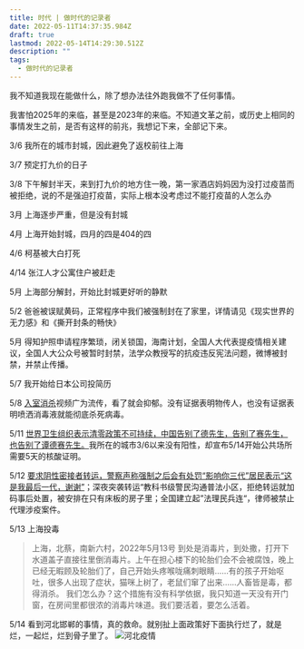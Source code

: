 ```yaml
---
title: 时代 | 做时代的记录者
date: 2022-05-11T14:37:35.984Z
draft: true
lastmod: 2022-05-14T14:29:30.512Z
description: ""
tags:
  - 做时代的记录者
---
```

我不知道我现在能做什么，除了想办法往外跑我做不了任何事情。

我害怕2025年的来临，甚至是2023年的来临。不知道文革之前，或历史上相同的事情发生之前，是否有这样的前兆，我想记下来，全部记下来。

3/6 我所在的城市封城，因此避免了返校前往上海

3/7 预定打九价的日子

3/8 下午解封半天，来到打九价的地方住一晚，第一家酒店妈妈因为没打过疫苗而被拒绝，说的不是强迫打疫苗，实际上根本没考虑过不能打疫苗的人怎么办

3月 上海逐步严重，但是没有封城

4月 上海开始封城，四月的四是404的四

4/6 柯基被大白打死

4/14 张江人才公寓住户被赶走

5月 上海部分解封，开始比封城更好听的静默

5/2 爸爸被误赋黄码，正常程序中我们被强制封在了家里，详情请见《现实世界的无力感》和《撕开封条的畅快》

5月 得知护照申请程序繁琐，闭关锁国，海南计划，全国人大代表提疫情相关建议，全国人大公众号被暂时封禁，法学众教授写的抗疫违反宪法问题，微博被封禁，并禁止传播。

5/7 我开始给日本公司投简历

5/8 [入室消杀](https://youtu.be/JXqXGO2zbng)视频广为流传，看了就会抑郁。没有证据表明物传人，也没有证据表明喷洒消毒液就能彻底杀死病毒。

5/11 [世界卫生组织表示清零政策不可持续，中国告别了德先生，告别了赛先生，也告别了谭德赛先生。](https://youtu.be/b6B6Qj7nMR4)我所在的城市3/6以来没有阳性，却宣布5/14开始公共场所需要5天的核酸证明。

5/12 [要求阴性密接者转运，警察声称强制之后会有处罚“影响你三代”居民表示“这是我最后一代，谢谢”](https://youtu.be/fLJHfMGtdJQ)；深夜突袭转运“教科书级警民沟通普法小区，拒绝转运就加码事后处置，被安排在只有床板的房子里；全国建立起”法理民兵连“，律师被禁止代理涉疫案件。

5/13 上海投毒
> 上海，北蔡，南新六村，2022年5月13号
到处是消毒片，到处撒，打开下水道盖子直接往里倒消毒片。上午在担心楼下的轮胎们会不会被腐蚀，晚上已经无暇顾及轮胎们了，自己开始头疼喉咙痛刺眼睛……有的孩子开始呕吐，很多人出现了症状，猫咪上树了，老鼠们窜了出来……人畜皆是毒，都得消杀。
我们怎么办？这个措施有没有科学依据，我只知道一天没有开门窗，在房间里都很浓的消毒片味道。我们要活着，要怎么活着。

5/14 看到河北邯郸的事情，真的救命。就别扯上面政策好下面执行烂了，就是烂，一起烂，烂到骨子里了。
![河北疫情](/img/aa78f6b2ly1h26u50nvasj20cycmix6p.jpg)